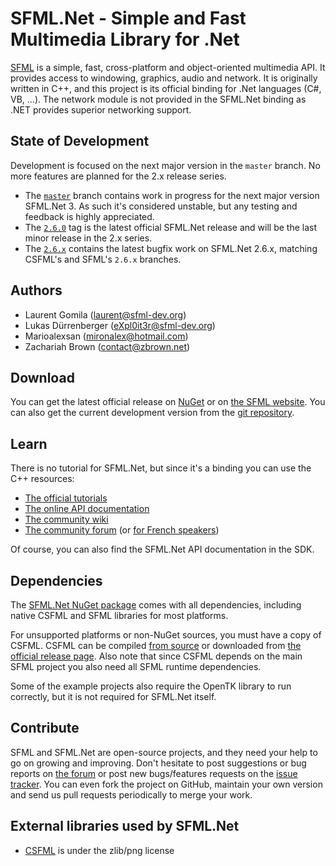 # SFML.Net - Simple and Fast Multimedia Library for .Net

[SFML](https://www.sfml-dev.org) is a simple, fast, cross-platform and object-oriented multimedia API. It provides access to windowing,
graphics, audio and network.
It is originally written in C++, and this project is its official binding for .Net languages (C#, VB, ...).
The network module is not provided in the SFML.Net binding as .NET provides superior networking support.

## State of Development

Development is focused on the next major version in the `master` branch. No more features are planned for the 2.x release series.

* The [`master`](https://github.com/SFML/SFML.Net/tree/master) branch contains work in progress for the next major version SFML.Net 3. As such it's considered unstable, but any testing and feedback is highly appreciated.
* The [`2.6.0`](https://github.com/SFML/SFML.Net/tree/2.6.0) tag is the latest official SFML.Net release and will be the last minor release in the 2.x series.
* The [`2.6.x`](https://github.com/SFML/SFML.Net/tree/2.6.x) contains the latest bugfix work on SFML.Net 2.6.x, matching CSFML's and SFML's `2.6.x` branches.

## Authors

* Laurent Gomila (laurent@sfml-dev.org)
* Lukas Dürrenberger (eXpl0it3r@sfml-dev.org)
* Marioalexsan (mironalex@hotmail.com)
* Zachariah Brown (contact@zbrown.net)

## Download

You can get the latest official release on [NuGet](https://www.nuget.org/packages/SFML.Net/) or on [the
SFML website](https://www.sfml-dev.org/download/sfml.net).
You can also get the current development version from the [git repository](https://github.com/SFML/SFML.Net).

## Learn

There is no tutorial for SFML.Net, but since it's a binding you can use the C++ resources:
* [The official tutorials](https://www.sfml-dev.org/tutorials/)
* [The online API documentation](https://www.sfml-dev.org/documentation/)
* [The community wiki](https://github.com/SFML/SFML/wiki/)
* [The community forum](https://en.sfml-dev.org/forums/) (or [for French speakers](https://fr.sfml-dev.org/forums/))

Of course, you can also find the SFML.Net API documentation in the SDK.

## Dependencies

The [SFML.Net NuGet package](https://www.nuget.org/packages/SFML.net) comes with all dependencies, including native CSFML
and SFML libraries for most platforms.

For unsupported platforms or non-NuGet sources, you must have a copy of CSFML. CSFML can be compiled [from
source](https://github.com/SFML/CSFML/) or downloaded from [the official release
page](https://www.sfml-dev.org/download/csfml/). Also note that since CSFML depends on
the main SFML project you also need all SFML runtime dependencies.

Some of the example projects also require the OpenTK library to run correctly, but it is not required for SFML.Net itself.

## Contribute

SFML and SFML.Net are open-source projects, and they need your help to go on growing and improving.
Don't hesitate to post suggestions or bug reports on [the forum](https://en.sfml-dev.org/forums/)
or post new bugs/features requests on the [issue tracker](https://github.com/SFML/SFML.Net/issues/).
You can even fork the project on GitHub, maintain your own version and send us pull requests periodically to merge your work.

## External libraries used by SFML.Net

* [CSFML](https://github.com/SFML/CSFML/) is under the zlib/png license
